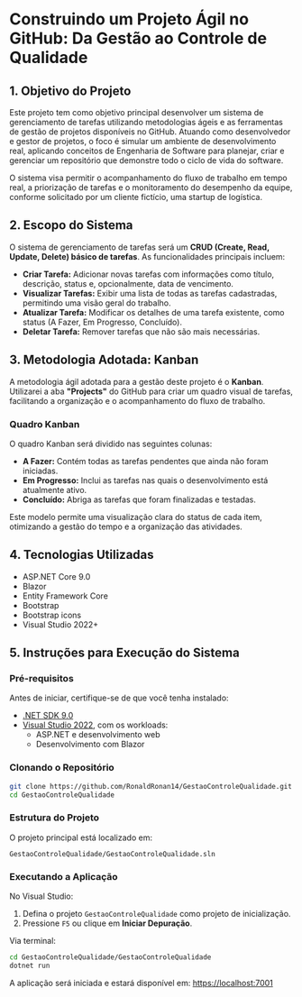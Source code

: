 # Construindo um Projeto Ágil no GitHub: Da Gestão ao Controle de Qualidade

## 1. Objetivo do Projeto

Este projeto tem como objetivo principal desenvolver um sistema de gerenciamento de tarefas utilizando metodologias ágeis e as ferramentas de gestão de projetos disponíveis no GitHub. Atuando como desenvolvedor e gestor de projetos, o foco é simular um ambiente de desenvolvimento real, aplicando conceitos de Engenharia de Software para planejar, criar e gerenciar um repositório que demonstre todo o ciclo de vida do software.

O sistema visa permitir o acompanhamento do fluxo de trabalho em tempo real, a priorização de tarefas e o monitoramento do desempenho da equipe, conforme solicitado por um cliente fictício, uma startup de logística.

## 2. Escopo do Sistema

O sistema de gerenciamento de tarefas será um **CRUD (Create, Read, Update, Delete) básico de tarefas**. As funcionalidades principais incluem:

* **Criar Tarefa:** Adicionar novas tarefas com informações como título, descrição, status e, opcionalmente, data de vencimento.
* **Visualizar Tarefas:** Exibir uma lista de todas as tarefas cadastradas, permitindo uma visão geral do trabalho.
* **Atualizar Tarefa:** Modificar os detalhes de uma tarefa existente, como status (A Fazer, Em Progresso, Concluído).
* **Deletar Tarefa:** Remover tarefas que não são mais necessárias.

## 3. Metodologia Adotada: Kanban

A metodologia ágil adotada para a gestão deste projeto é o **Kanban**. Utilizarei a aba **"Projects"** do GitHub para criar um quadro visual de tarefas, facilitando a organização e o acompanhamento do fluxo de trabalho.

### Quadro Kanban

O quadro Kanban será dividido nas seguintes colunas:

* **A Fazer:** Contém todas as tarefas pendentes que ainda não foram iniciadas.
* **Em Progresso:** Inclui as tarefas nas quais o desenvolvimento está atualmente ativo.
* **Concluído:** Abriga as tarefas que foram finalizadas e testadas.

Este modelo permite uma visualização clara do status de cada item, otimizando a gestão do tempo e a organização das atividades.

## 4. Tecnologias Utilizadas

- ASP.NET Core 9.0
- Blazor
- Entity Framework Core
- Bootstrap
- Bootstrap icons
- Visual Studio 2022+

## 5. Instruções para Execução do Sistema

### Pré-requisitos

Antes de iniciar, certifique-se de que você tenha instalado:

- [.NET SDK 9.0](https://dotnet.microsoft.com/pt-br/download) 
- [Visual Studio 2022](https://visualstudio.microsoft.com/pt-br/), com os workloads:
  - ASP.NET e desenvolvimento web
  - Desenvolvimento com Blazor

### Clonando o Repositório

```bash
git clone https://github.com/RonaldRonan14/GestaoControleQualidade.git
cd GestaoControleQualidade
```

### Estrutura do Projeto

O projeto principal está localizado em:

```
GestaoControleQualidade/GestaoControleQualidade.sln
```

### Executando a Aplicação

No Visual Studio:

1. Defina o projeto `GestaoControleQualidade` como projeto de inicialização.
2. Pressione `F5` ou clique em **Iniciar Depuração**.

Via terminal:

```bash
cd GestaoControleQualidade/GestaoControleQualidade
dotnet run
```

A aplicação será iniciada e estará disponível em: [https://localhost:7001](https://localhost:7001) 
